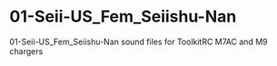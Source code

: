 # 01-Seii-US_Fem_Seiishu-Nan
01-Seii-US_Fem_Seiishu-Nan sound files for ToolkitRC M7AC and M9 chargers
